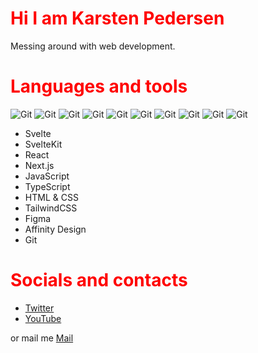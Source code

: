 # Hi I am Karsten Pedersen

Messing around with web development.

# Languages and tools

![Git](https://img.shields.io/badge/Svelte-000000?style=for-the-badge&logo=git&&logoColor=white)
![Git](https://img.shields.io/badge/React-000000?style=for-the-badge&logo=git&&logoColor=white)
![Git](https://img.shields.io/badge/Next.js-000000?style=for-the-badge&logo=git&&logoColor=white)
![Git](https://img.shields.io/badge/JavaScript-000000?style=for-the-badge&logo=git&&logoColor=white)
![Git](https://img.shields.io/badge/TypeScript-000000?style=for-the-badge&logo=git&&logoColor=white)
![Git](https://img.shields.io/badge/HTML5-000000?style=for-the-badge&logo=git&&logoColor=white)
![Git](https://img.shields.io/badge/CSS3-000000?style=for-the-badge&logo=git&&logoColor=white)
![Git](https://img.shields.io/badge/TailwindCSS-000000?style=for-the-badge&logo=git&&logoColor=white)
![Git](https://img.shields.io/badge/JavaScript-000000?style=for-the-badge&logo=git&&logoColor=white)
![Git](https://img.shields.io/badge/JavaScript-000000?style=for-the-badge&logo=git&&logoColor=white)

- Svelte
- SvelteKit
- React
- Next.js
- JavaScript
- TypeScript
- HTML & CSS
- TailwindCSS
- Figma
- Affinity Design
- Git

# Socials and contacts
- [Twitter](https://twitter.com/KarstenFinderup)
- [YouTube](https://www.youtube.com/channel/UCPUSU_U5RsqrcPoNHDKsWEg)

or mail me [Mail](https://mail.google.com/mail/?view=cm&fs=1&to=karstenfp.all@gmail.com)

<style>
  h1 {
    color: red !important;
  }
</style>
